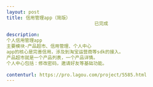 ```yaml
---                
layout: post       
title: 信用管理app（简版）
                                已完成
           
description: 
个人信用管理app
主要模块-产品超市、信用管理、个人中心
app的核心是完善信用，涉及到淘宝运营商等sdk的接入。
产品超市就是一个产品列表，一个产品详情。
个人中心包括：修改密码，邀请好友等基础功能。
     
contenturl: https://pro.lagou.com/project/5585.html      
---                 
```

